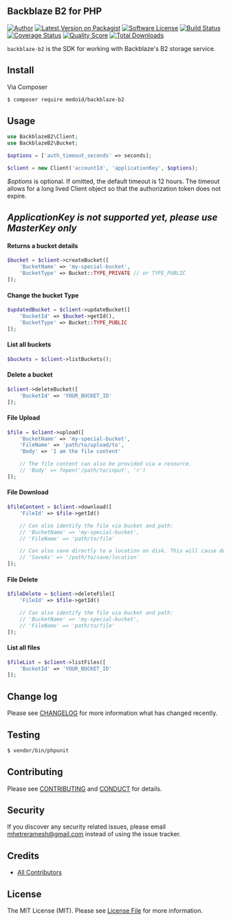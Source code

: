 ## Backblaze B2 for PHP

[![Author](http://img.shields.io/badge/author-@mhetreramesh-blue.svg?style=flat-square)](https://twitter.com/mhetreramesh)
[![Latest Version on Packagist](https://img.shields.io/packagist/v/medoid/backblaze-b2.svg?style=flat-square)](https://packagist.org/packages/medoid/backblaze-b2)
[![Software License][ico-license]](LICENSE.md)
[![Build Status](https://img.shields.io/travis/medoid/backblaze-b2/master.svg?style=flat-square)](https://travis-ci.org/medoid/backblaze-b2)
[![Coverage Status][ico-scrutinizer]][link-scrutinizer]
[![Quality Score][ico-code-quality]][link-code-quality]
[![Total Downloads](https://img.shields.io/packagist/dt/medoid/backblaze-b2.svg?style=flat-square)](https://packagist.org/packages/medoid/backblaze-b2)

`backblaze-b2` is the SDK for working with Backblaze's B2 storage service.

## Install

Via Composer

``` bash
$ composer require medoid/backblaze-b2
```

## Usage

``` php
use BackblazeB2\Client;
use BackblazeB2\Bucket;

$options = ['auth_timeout_seconds' => seconds];

$client = new Client('accountId', 'applicationKey', $options);
```
_$options_ is optional. If omitted, the default timeout is 12 hours. The timeout allows for a long lived Client object
so that the authorization token does not expire.
## *ApplicationKey is not supported yet, please use MasterKey only*

#### Returns a bucket details
``` php
$bucket = $client->createBucket([
    'BucketName' => 'my-special-bucket',
    'BucketType' => Bucket::TYPE_PRIVATE // or TYPE_PUBLIC
]);
```

#### Change the bucket Type
``` php
$updatedBucket = $client->updateBucket([
    'BucketId' => $bucket->getId(),
    'BucketType' => Bucket::TYPE_PUBLIC
]);
```

#### List all buckets
``` php
$buckets = $client->listBuckets();
```
#### Delete a bucket
``` php
$client->deleteBucket([
    'BucketId' => 'YOUR_BUCKET_ID'
]);
```

#### File Upload
``` php
$file = $client->upload([
    'BucketName' => 'my-special-bucket',
    'FileName' => 'path/to/upload/to',
    'Body' => 'I am the file content'

    // The file content can also be provided via a resource.
    // 'Body' => fopen('/path/to/input', 'r')
]);
```

#### File Download
``` php
$fileContent = $client->download([
    'FileId' => $file->getId()

    // Can also identify the file via bucket and path:
    // 'BucketName' => 'my-special-bucket',
    // 'FileName' => 'path/to/file'

    // Can also save directly to a location on disk. This will cause download() to not return file content.
    // 'SaveAs' => '/path/to/save/location'
]);
```

#### File Delete
``` php
$fileDelete = $client->deleteFile([
    'FileId' => $file->getId()

    // Can also identify the file via bucket and path:
    // 'BucketName' => 'my-special-bucket',
    // 'FileName' => 'path/to/file'
]);
```

#### List all files
``` php
$fileList = $client->listFiles([
    'BucketId' => 'YOUR_BUCKET_ID'
]);
```


## Change log

Please see [CHANGELOG](CHANGELOG.md) for more information what has changed recently.

## Testing

```bash
$ vendor/bin/phpunit
```


## Contributing

Please see [CONTRIBUTING](CONTRIBUTING.md) and [CONDUCT](CONDUCT.md) for details.

## Security

If you discover any security related issues, please email mhetreramesh@gmail.com instead of using the issue tracker.

## Credits

- [All Contributors][link-contributors]

## License

The MIT License (MIT). Please see [License File](LICENSE.md) for more information.

[ico-version]: https://img.shields.io/packagist/v/medoid/backblaze-b2.svg?style=flat-square
[ico-license]: https://img.shields.io/badge/license-MIT-brightgreen.svg?style=flat-square
[ico-travis]: https://img.shields.io/travis/medoid/backblaze-b2/master.svg?style=flat-square
[ico-scrutinizer]: https://img.shields.io/scrutinizer/coverage/g/medoid/backblaze-b2.svg?style=flat-square
[ico-code-quality]: https://img.shields.io/scrutinizer/g/medoid/backblaze-b2.svg?style=flat-square
[ico-downloads]: https://img.shields.io/packagist/dt/medoid/backblaze-b2.svg?style=flat-square

[link-packagist]: https://packagist.org/packages/medoid/backblaze-b2
[link-travis]: https://travis-ci.org/medoid/backblaze-b2
[link-scrutinizer]: https://scrutinizer-ci.com/g/medoid/backblaze-b2/code-structure
[link-code-quality]: https://scrutinizer-ci.com/g/medoid/backblaze-b2
[link-downloads]: https://packagist.org/packages/medoid/backblaze-b2
[link-author]: https://github.com/gliterd
[link-contributors]: ../../contributors

